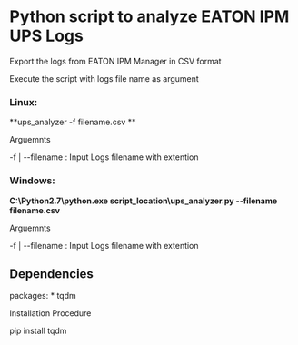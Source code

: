 <h1>Python script to analyze EATON IPM UPS Logs</h1>


Export the logs from EATON IPM Manager in CSV format

Execute the script with logs file name as argument

<h3>Linux:</h3>

**ups_analyzer -f filename.csv  **

Arguemnts 

-f | --filename : Input Logs filename with extention

<h3>Windows:</h3>

**C:\Python2.7\python.exe script_location\ups_analyzer.py --filename filename.csv**

Arguemnts 

-f | --filename : Input Logs filename with extention


<h2>Dependencies</h2>

packages:
    * tqdm

Installation Procedure

pip install tqdm
